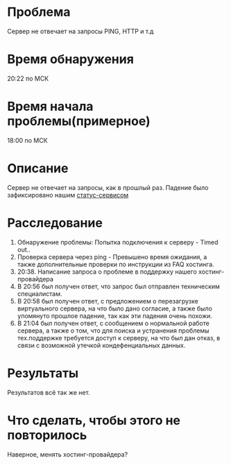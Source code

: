 # Проблема
Сервер не отвечает на запросы PING, HTTP и т.д

# Время обнаружения
20:22 по МСК

# Время начала проблемы(примерное)
18:00 по МСК

# Описание
Сервер не отвечает на запросы, как в прошлый раз.
Падение было зафиксировано нашим [статус-сервисом](status.mrcheat.ga)

# Расследование

1. Обнаружение проблемы: Попытка подключения к серверу - Timed out.. 
2. Проверка сервера через ping - Превышено время ожидания, а также дополнительные проверки по инструкции из FAQ хостинга.
3. 20:38. Написание запроса о проблеме в поддержку нашего хостинг-провайдера
4. В 20:56 был получен ответ, что запрос был отправлен техническим специалистам.
5. В 20:58 был получен ответ, с предложением о перезагрузке виртуального сервера, на что было дано согласие, а также было упомянуто прошлое падение, так как эти падения очень похожи.
6. В 21:04 был получен ответ, с сообщением о нормальной работе сервера, а также о том, что для поиска и устранения проблемы тех.поддержке требуется доступ к серверу, на что был дан отказ, в связи с возможной утечкой кондефенциальных данных.

# Результаты

Результатов всё так же нет.

# Что сделать, чтобы этого не повторилось

Наверное, менять хостинг-провайдера?
